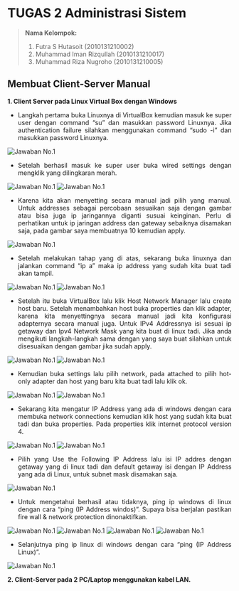 # TUGAS 2 Administrasi Sistem

> **Nama Kelompok:**
> 1. Futra S Hutasoit (2010131210002)
> 2. Muhammad Iman Rizqullah (2010131210017)
> 3. Muhammad Riza Nugroho (2010131210005) 

## Membuat Client-Server Manual

**1. Client Server pada Linux Virtual Box dengan Windows**
+ <p style='text-align: justify;'>Langkah pertama buka Linuxnya di VirtualBox kemudian masuk ke super user dengan command “su” dan masukkan password Linuxnya. Jika authentication failure silahkan menggunakan command “sudo -i” dan masukkan password Linuxnya.</p>
![Jawaban No.1](Jawaban1.png)

+ <p style='text-align: justify;'>Setelah berhasil masuk ke super user buka wired settings dengan mengklik yang dilingkaran merah.</p>
![Jawaban No.1](Jawaban1(1).png)
![Jawaban No.1](Jawaban1(2).png)

+ <p style='text-align: justify;'>Karena kita akan menyetting secara manual jadi pilih yang manual. Untuk addresses sebagai percobaan sesuaikan saja dengan gambar atau bisa juga ip jaringannya diganti susuai keinginan. Perlu di perhatikan untuk ip jaringan address dan gateway sebaiknya disamakan saja, pada gambar saya membuatnya 10 kemudian apply.</p>
![Jawaban No.1](Jawaban1(3).png)

+ <p style='text-align: justify;'>Setelah melakukan tahap yang di atas, sekarang buka linuxnya dan jalankan command “ip a” maka ip address yang sudah kita buat tadi akan tampil.</p>
![Jawaban No.1](Jawaban1(4).png)
![Jawaban No.1](Jawaban1(5).png)

+ <p style='text-align: justify;'>Setelah itu buka VirtualBox lalu klik Host Network Manager lalu create host baru. Setelah menambahkan host buka properties dan klik adapter, karena kita menyettingnya secara manual jadi kita konfigurasi adapternya secara manual juga. Untuk IPv4 Addressnya isi sesuai ip getaway dan Ipv4 Network Mask yang kita buat di linux tadi. Jika anda mengikuti langkah-langkah sama dengan yang saya buat silahkan untuk disesuaikan dengan gambar jika sudah apply.</p>
![Jawaban No.1](Jawaban1(5).png)
![Jawaban No.1](Jawaban1(6).png)

+ <p style='text-align: justify;'>Kemudian buka settings lalu pilih network, pada attached to pilih hot-only adapter dan host yang baru kita buat tadi lalu klik ok.
![Jawaban No.1](Jawaban1(7).png)
![Jawaban No.1](Jawaban1(8).png)

+ <p style='text-align: justify;'>Sekarang kita mengatur IP Address yang ada di windows dengan cara membuka network connections kemudian klik host yang sudah kita buat tadi dan buka properties. Pada properties klik internet protocol version 4.</p>
![Jawaban No.1](Jawaban1(9).png)
![Jawaban No.1](Jawaban1(10).png)

+ <p style='text-align: justify;'>Pilih yang Use the Following IP Address lalu isi IP addres dengan getaway yang di linux tadi dan default getaway isi dengan IP Address yang ada di Linux, untuk subnet mask disamakan saja.</p>
![Jawaban No.1](Jawaban1(11).png)
+ <p style='text-align: justify;'>Untuk mengetahui berhasil atau tidaknya, ping ip windows di linux dengan cara “ping (IP Address windos)”. Supaya bisa berjalan pastikan fire wall & network protection dinonaktifkan.</p>
![Jawaban No.1](Jawaban1(12).png)
![Jawaban No.1](Jawaban1(13).png)
![Jawaban No.1](Jawaban1(14).png)
![Jawaban No.1](Jawaban1(15).png)
+ <p style='text-align: justify;'>Selanjutnya ping ip linux di windows dengan cara “ping (IP Address Linux)”.</p>
![Jawaban No.1](Jawaban1(16).png)

**2. Client-Server pada 2 PC/Laptop menggunakan kabel LAN.**

